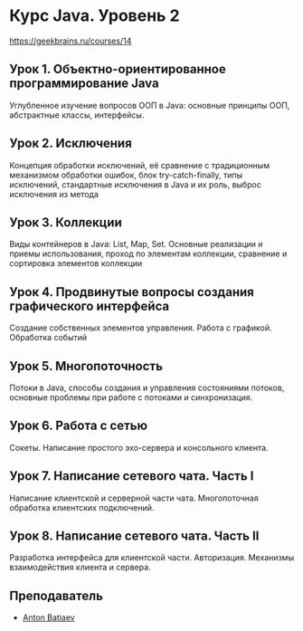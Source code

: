 # Курс Java. Уровень 2
https://geekbrains.ru/courses/14

## Урок 1. Объектно-ориентированное программирование Java
Углубленное изучение вопросов ООП в Java: основные принципы ООП, абстрактные классы, интерфейсы.
## Урок 2. Исключения
Концепция обработки исключений, её сравнение с традиционным механизмом обработки ошибок, блок try-catch-finally, типы исключений, стандартные исключения в Java и их роль, выброс исключения из метода
## Урок 3. Коллекции
Виды контейнеров в Java: List, Map, Set. Основные реализации и приемы использования, проход по элементам коллекции, сравнение и сортировка элементов коллекции
## Урок 4. Продвинутые вопросы создания графического интерфейса
Создание собственных элементов управления. Работа с графикой. Обработка событий
## Урок 5. Многопоточность
Потоки в Java, способы создания и управления состояниями потоков, основные проблемы при работе с потоками и синхронизация.
## Урок 6. Работа с сетью
Сокеты. Написание простого эхо-сервера и консольного клиента.
## Урок 7. Написание сетевого чата. Часть I
Написание клиентской и серверной части чата. Многопоточная обработка клиентских подключений.
## Урок 8. Написание сетевого чата. Часть II
Разработка интерфейса для клиентской части. Авторизация. Механизмы взаимодействия клиента и сервера.
 
 
## Преподаватель
- [Anton Batiaev](https://geekbrains.ru/users/1851193)
